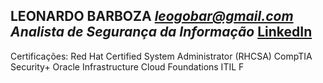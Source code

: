 **LEONARDO BARBOZA**
*leogobar@gmail.com*
*Analista de Segurança da Informação*
[LinkedIn](www.linkedin.com/in/leonardobarboza)
---
Certificações: Red Hat Certified System Administrator (RHCSA)
CompTIA Security+
Oracle Infrastructure
Cloud Foundations
ITIL F
